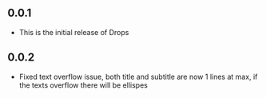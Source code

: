 ## 0.0.1

- This is the initial release of Drops

## 0.0.2

- Fixed text overflow issue, both title and subtitle are now 1 lines at max, if the texts overflow there will be ellispes
